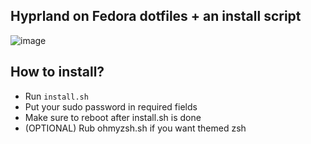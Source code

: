 ## Hyprland on Fedora dotfiles + an install script

![image](https://github.com/kleidis/hyprland-dotfiles/assets/167202775/47530966-128b-45e8-99b3-94fd20335bfb)

## How to install? 

- Run `install.sh`
- Put your sudo password in required fields
- Make sure to reboot after install.sh is done
- (OPTIONAL) Rub ohmyzsh.sh if you want themed zsh
